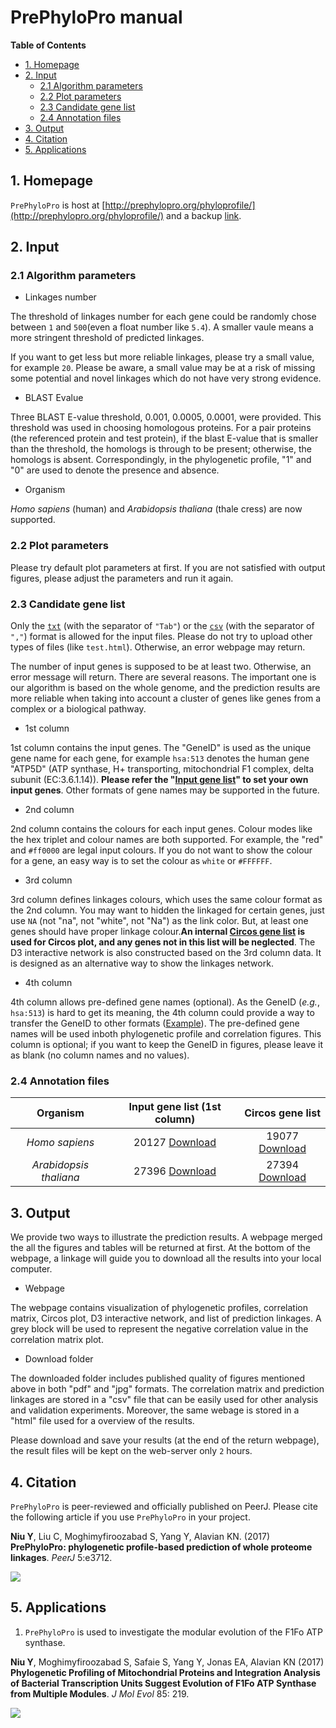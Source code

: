 # PrePhyloPro manual #

<!-- content start -->

**Table of Contents**

- [1. Homepage](#1-homepage)
- [2. Input](#2-input)
    - [2.1 Algorithm parameters](#21-algorithm-parameters)
    - [2.2 Plot parameters](#22-plot-parameters)
    - [2.3 Candidate gene list](#23-candidate-gene-list) 
    - [2.4 Annotation files](#24-annotation-files) 
- [3. Output](#3-output)
- [4. Citation](#4-citation)
- [5. Applications](#4-applications)

<!-- content end -->

## 1. Homepage ##

`PrePhyloPro` is host at [http://prephylopro.org/phyloprofile/](http://prephylopro.org/phyloprofile/) and a backup [link](http://173.255.208.244/phyloprofile/).

## 2. Input ##

### 2.1 Algorithm parameters ###

* Linkages number

The threshold of linkages number for each gene could be randomly chose between `1` and `500`(even a float number like `5.4`). A smaller vaule means a more stringent threshold of predicted linkages.

If you want to get less but more reliable linkages, please try a small value, for example `20`. Please be aware, a small value may be at a risk of missing some potential and novel linkages which do not have very strong evidence.

* BLAST Evalue

Three BLAST E-value threshold, 0.001, 0.0005, 0.0001, were provided. This threshold was used in choosing homologous proteins. For a pair proteins (the referenced protein and test protein), if the blast E-value that is smaller than the threshold, the homologs is through to be present; otherwise, the homologs is absent. Correspondingly, in the phylogenetic profile, "1" and "0" are used to denote the presence and absence.

* Organism

*Homo sapiens* (human) and *Arabidopsis thaliana* (thale cress) are now supported. 

### 2.2 Plot parameters ###

Please try default plot parameters at first. If you are not satisfied with output figures, please adjust the parameters and run it again.

### 2.3 Candidate gene list ###

Only the [`txt`](http://173.255.208.244/phyloprofile/Exampledata/phylopred_fatp1Link/atpSubOne.txt) (with the separator of `"Tab"`) or the [`csv`](http://173.255.208.244/phyloprofile/Exampledata/phylopred_fatp1Link/atpSubOne.csv) (with the separator of `","`) format is allowed for the input files. Please do not try to upload other types of files (like `test.html`). Otherwise, an error webpage may return.

The number of input genes is supposed to be at least two. Otherwise, an error message will return. There are several reasons. The important one is our algorithm is based on the whole genome, and the prediction results are more reliable when taking into account a cluster of genes like genes from a complex or a biological pathway.

* 1st column

1st column contains the input genes. The "GeneID" is used as the unique gene name for each gene, for example `hsa:513` denotes the human gene "ATP5D" (ATP synthase, H+ transporting, mitochondrial F1 complex, delta subunit (EC:3.6.1.14)). **Please refer the "[Input gene list](#14-annotation-files)" to set your own input genes**. Other formats of gene names may be supported in the future.

* 2nd column

2nd column contains the colours for each input genes. Colour modes like the hex triplet and colour names are both supported. For example, the "red" and `#ff0000` are legal input colours. If you do not want to show the colour for a gene, an easy way is to set the colour as `white` or `#FFFFFF`.

* 3rd column

3rd column defines linkages colours, which uses the same colour format as the 2nd column. You may want to hidden the linkaged for certain genes, just use `NA` (not "na", not "white", not "Na") as the link color. But, at least one genes should have proper linkage colour.**An internal [Circos gene list](#14-annotation-files) is used for Circos plot, and any genes not in this list will be neglected**. The D3 interactive network is also constructed based on the 3rd column data. It is designed as an alternative way to show the linkages network.

* 4th column

4th column allows pre-defined gene names (optional). As the GeneID (*e.g.*, `hsa:513`) is hard to get its meaning, the 4th column could provide a way to transfer the GeneID to other formats ([Example](http://173.255.208.244/phyloprofile/Exampledata/phylopred_fatp1Link/atpSubOne.txt)). The pre-defined gene names will be used inboth phylogenetic profile and correlation figures. This column is optional; if you want to keep the GeneID in figures, please leave it as blank (no column names and no values).

### 2.4 Annotation files ###

|Organism|Input gene list (1st column)|Circos gene list|
|:------:|:--------------------------:|:----------:|
|*Homo sapiens*|20127 [Download](http://173.255.208.244/phyloprofile/AnnoData/hsa_wholeGenomeAnno.csv)|19077 [Download](http://173.255.208.244/phyloprofile/AnnoData/hsa_geneAnno.csv)|
|*Arabidopsis thaliana*|27396 [Download](http://173.255.208.244/phyloprofile/AnnoData/ath_wholeGenomeAnno.csv)|27394 [Download](http://173.255.208.244/phyloprofile/AnnoData/ath_geneAnno.csv)|

## 3. Output ##

We provide two ways to illustrate the prediction results. A webpage merged the all the figures and tables will be returned at first. At the bottom of the webpage, a linkage will guide you to download all the results into your local computer.

* Webpage

The webpage contains visualization of phylogenetic profiles, correlation matrix, Circos plot, D3 interactive network, and list of prediction linkages. A grey block will be used to represent the negative correlation value in the correlation matrix plot.

* Download folder

The downloaded folder includes published quality of figures mentioned above in both "pdf" and "jpg" formats. The correlation matrix and prediction linkages are stored in a "csv" file that can be easily used for other analysis and validation experiments. Moreover, the same webage is stored in a "html" file used for a overview of the results.

Please download and save your results (at the end of the return webpage), the result files will be kept on the web-server only `2` hours.

## 4. Citation ##

`PrePhyloPro` is peer-reviewed and officially published on PeerJ. Please cite the following article if you use `PrePhyloPro` in your project.

**Niu Y**, Liu C, Moghimyfiroozabad S, Yang Y, Alavian KN. (2017) **PrePhyloPro: phylogenetic profile-based prediction of whole proteome linkages**. *PeerJ* 5:e3712.

[![](https://img.shields.io/badge/DOI-https%3A%2F%2Fdoi.org%2F10.7717%2Fpeerj.3712-blue.svg)](https://doi.org/10.7717/peerj.3712)


## 5. Applications ##

1. `PrePhyloPro` is used to investigate the modular evolution of the F1Fo ATP synthase.

**Niu Y**, Moghimyfiroozabad S, Safaie S, Yang Y, Jonas EA, Alavian KN (2017) **Phylogenetic Profiling of Mitochondrial Proteins and Integration Analysis of Bacterial Transcription Units Suggest Evolution of F1Fo ATP Synthase from Multiple Modules**. *J Mol Evol* 85: 219.

[![](https://img.shields.io/badge/DOI-https%3A%2F%2Fdoi.org%2F10.1007%2Fs00239--017--9819--3-blue.svg)](https://doi.org/10.1007/s00239-017-9819-3)


